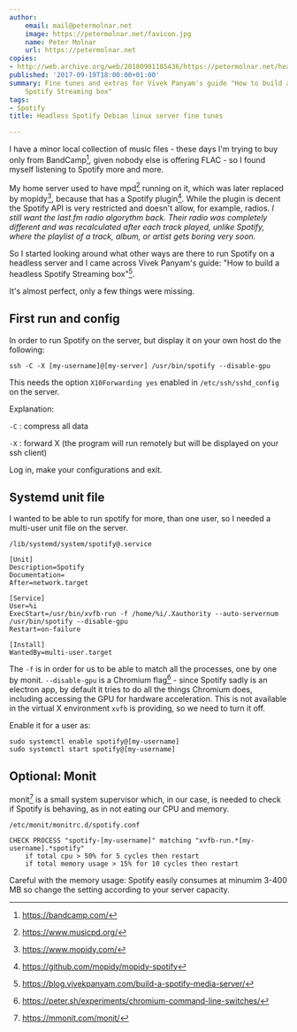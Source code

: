 ```yaml
---
author:
    email: mail@petermolnar.net
    image: https://petermolnar.net/favicon.jpg
    name: Peter Molnar
    url: https://petermolnar.net
copies:
- http://web.archive.org/web/20180901185436/https://petermolnar.net/headless-spotify-without-gpu/
published: '2017-09-19T18:00:00+01:00'
summary: Fine tunes and extras for Vivek Panyam's guide "How to build a headless
    Spotify Streaming box"
tags:
- Spotify
title: Headless Spotify Debian linux server fine tunes

---
```


I have a minor local collection of music files - these days I'm trying
to buy only from BandCamp[^1], given nobody else is offering FLAC - so I
found myself listening to Spotify more and more.

My home server used to have mpd[^2] running on it, which was later
replaced by mopidy[^3], because that has a Spotify plugin[^4]. While the
plugin is decent the Spotify API is very restricted and doesn't allow,
for example, radios. *I still want the last.fm radio algorythm back.
Their radio was completely different and was recalculated after each
track played, unlike Spotify, where the playlist of a track, album, or
artist gets boring very soon.*

So I started looking around what other ways are there to run Spotify on
a headless server and I came across Vivek Panyam's guide: "How to build
a headless Spotify Streaming box"[^5].

It's almost perfect, only a few things were missing.

## First run and config

In order to run Spotify on the server, but display it on your own host
do the following:

    ssh -C -X [my-username]@[my-server] /usr/bin/spotify --disable-gpu

This needs the option `X10Forwarding yes` enabled in
`/etc/ssh/sshd_config` on the server.

Explanation:

`-C`
:   compress all data

`-X`
:   forward X (the program will run remotely but will be displayed on
    your ssh client)

Log in, make your configurations and exit.

## Systemd unit file

I wanted to be able to run spotify for more, than one user, so I needed
a multi-user unit file on the server.

`/lib/systemd/system/spotify@.service`

    [Unit]
    Description=Spotify
    Documentation=
    After=network.target

    [Service]
    User=%i
    ExecStart=/usr/bin/xvfb-run -f /home/%i/.Xauthority --auto-servernum /usr/bin/spotify --disable-gpu
    Restart=on-failure

    [Install]
    WantedBy=multi-user.target

The `-f` is in order for us to be able to match all the processes, one
by one by monit. `--disable-gpu` is a Chromium flag[^6] - since Spotify
sadly is an electron app, by default it tries to do all the things
Chromium does, including accessing the GPU for hardware acceleration.
This is not available in the virtual X environment `xvfb` is providing,
so we need to turn it off.

Enable it for a user as:

    sudo systemctl enable spotify@[my-username]
    sudo systemctl start spotify@[my-username]

## Optional: Monit

monit[^7] is a small system supervisor which, in our case, is needed to
check if Spotify is behaving, as in not eating our CPU and memory.

`/etc/monit/monitrc.d/spotify.conf`

    CHECK PROCESS "spotify-[my-username]" matching "xvfb-run.*[my-username].*spotify"
        if total cpu > 50% for 5 cycles then restart
        if total memory usage > 15% for 10 cycles then restart

Careful with the memory usage: Spotify easily consumes at minumim 3-400
MB so change the setting according to your server capacity.

[^1]: <https://bandcamp.com/>

[^2]: <https://www.musicpd.org/>

[^3]: <https://www.mopidy.com/>

[^4]: <https://github.com/mopidy/mopidy-spotify>

[^5]: <https://blog.vivekpanyam.com/build-a-spotify-media-server/>

[^6]: <https://peter.sh/experiments/chromium-command-line-switches/>

[^7]: <https://mmonit.com/monit/>